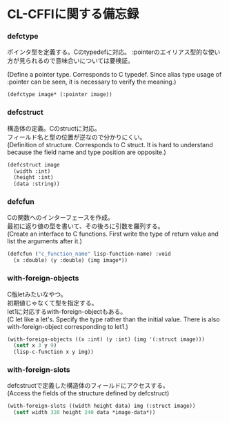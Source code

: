 # CL-CFFIに関する備忘録

### defctype  
ポインタ型を定義する。Cのtypedefに対応。
:pointerのエイリアス型的な使い方が見られるので意味合いについては要検証。  

(Define a pointer type. Corresponds to C typedef. Since alias type usage of
:pointer can be seen, it is necessary to verify the meaning.)
```lisp
(defctype image* (:pointer image))
```

### defcstruct  
構造体の定義。Cのstructに対応。  
フィールド名と型の位置が逆なので分かりにくい。  
(Definition of structure. Corresponds to C struct. It is hard to understand
because the field name and type position are opposite.)
```lisp
(defcstruct image
  (width :int)
  (height :int)
  (data :string))
```

### defcfun  
Cの関数へのインターフェースを作成。  
最初に返り値の型を書いて、その後ろに引数を羅列する。  
(Create an interface to C functions. First write the type of return value and
list the arguments after it.)
```lisp
(defcfun ("c_function_name" lisp-function-name) :void
  (x :double) (y :double) (img image*))
```

### with-foreign-objects  
C版letみたいなやつ。  
初期値じゃなくて型を指定する。  
let1に対応するwith-foreign-objectもある。  
(C let like a let's. Specify the type rather than the initial value. There is
also with-foreign-object corresponding to let1.)
```lisp
(with-foreign-objects ((x :int) (y :int) (img '(:struct image)))
  (setf x 3 y 9)
  (lisp-c-function x y img))
```

### with-foreign-slots  
defcstructで定義した構造体のフィールドにアクセスする。  
(Access the fields of the structure defined by defcstruct)
```lisp
(with-foreign-slots ((width height data) img (:struct image))
  (setf width 320 height 240 data *image-data*))
```
